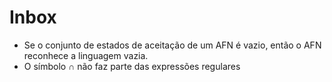 # Inbox

- Se o conjunto de estados de aceitação de um AFN é vazio, então o AFN reconhece
  a linguagem vazia.
- O símbolo ∩ não faz parte das expressões regulares
